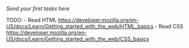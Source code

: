 *Send your first tasks here*

TODO:
    - Read HTML https://developer.mozilla.org/en-US/docs/Learn/Getting_started_with_the_web/HTML_basics
    - Read CSS https://developer.mozilla.org/en-US/docs/Learn/Getting_started_with_the_web/CSS_basics
